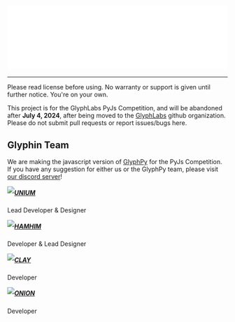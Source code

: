 ![glpyh](https://raw.githubusercontent.com/Clickette/Glyphin/main/assets/banner.svg)

---

Please read license before using. No warranty or support is given until further notice. You're on your own.  

This project is for the GlyphLabs PyJs Competition, and will be abandoned after **July 4, 2024**, after being
moved to the [GlyphLabs](https://github.com/GlyphLabs) github organization. Please do not submit pull requests 
or report issues/bugs here.

## Glyphin Team
We are making the javascript version of [GlyphPy](https://github.com/GlyphLabs/Glyph-PY) for the PyJs Competition. If
you have any suggestion for either us or the GlyphPy team, please visit [our discord server](https://discord.gg/Svd4jUsC)!

<img align="left" src="https://avatars.githubusercontent.com/u/81354905?s=70">

##### [UNIUM](https://github.com/theunium)

Lead Developer & Designer

<img align="left" src="https://avatars.githubusercontent.com/u/110255725?s=70">

##### [HAMHIM](https://github.com/hamhimstudio)

Developer & Lead Designer

<img align="left" src="https://avatars.githubusercontent.com/u/71360210?s=70">

##### [CLAY](https://github.com/claytontdm)

Developer

<img align="left" src="https://avatars.githubusercontent.com/u/116967343?s=70">

##### [ONION](https://github.com/roblnet13)

Developer

